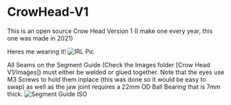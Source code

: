 # CrowHead-V1
This is an open source Crow Head Version 1 (I make one every year, this one was made in 2021)

Heres me wearing it!
![IRL Pic](https://github.com/XCR1793/CrowHead-V1/assets/138337647/9ce6bb33-a78b-494a-b78e-6afff6201240)


All Seams on the Segment Guide (Check the Images folder [Crow Head V1/Images]) must either be welded or glued together.
Note that the eyes use M3 Screws to hold them inplace (this was done so it would be easy to swap) as well as the jaw joint requires a 22mm OD Ball Bearing that is 7mm thick.
![Segment Guide ISO](https://github.com/XCR1793/CrowHead-V1/assets/138337647/e5f1cf48-5de3-45b5-9060-0d370f8d5df5)
